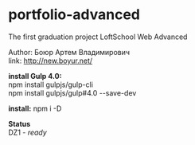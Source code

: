 # portfolio-advanced
The first graduation project LoftSchool Web Advanced

Author: Боюр Артем Владимирович<br>
link: http://new.boyur.net/

**install Gulp 4.0:**<br>
npm install gulpjs/gulp-cli<br>
npm install gulpjs/gulp#4.0 --save-dev

**install:**
npm i -D

**Status**<br>
DZ1 - _ready_
